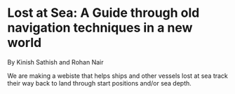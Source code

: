# Lost at Sea: A Guide through old navigation techniques in a new world
By Kinish Sathish and Rohan Nair


We are making a webiste that helps ships and other vessels lost at sea track their way back to land through start positions and/or sea depth.

